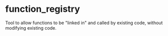 # function_registry
Tool to allow functions to be "linked in" and called by existing code, without modifying existing code.
